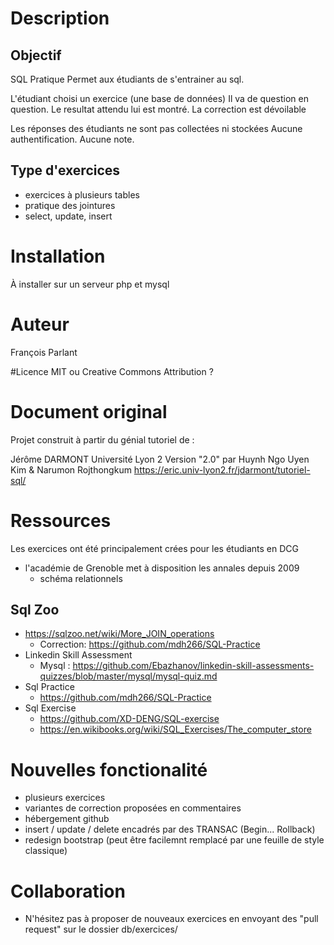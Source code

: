 # Description

## Objectif
SQL Pratique
Permet aux étudiants de s'entrainer au sql.

L'étudiant choisi un exercice (une base de données)
Il va de question en question.
Le resultat attendu lui est montré.
La correction est dévoilable


Les réponses des étudiants ne sont pas collectées ni stockées
Aucune authentification.
Aucune note.


## Type d'exercices
* exercices à plusieurs tables
* pratique des jointures
* select, update, insert


# Installation
À installer sur un serveur php et mysql


# Auteur
François Parlant

#Licence
MIT ou Creative Commons Attribution ?

# Document original
Projet construit à partir du génial tutoriel de :

Jérôme DARMONT Université Lyon 2
Version "2.0" par Huynh Ngo Uyen Kim &amp; Narumon Rojthongkum 
https://eric.univ-lyon2.fr/jdarmont/tutoriel-sql/

# Ressources
Les exercices ont été principalement crées pour les étudiants en DCG
* l'académie de Grenoble met à disposition les annales depuis 2009 
  * schéma relationnels
  
## Sql Zoo
* https://sqlzoo.net/wiki/More_JOIN_operations
  * Correction: https://github.com/mdh266/SQL-Practice
* Linkedin Skill Assessment
  * Mysql : https://github.com/Ebazhanov/linkedin-skill-assessments-quizzes/blob/master/mysql/mysql-quiz.md
* Sql Practice
  * https://github.com/mdh266/SQL-Practice
* Sql Exercise
  * https://github.com/XD-DENG/SQL-exercise
  * https://en.wikibooks.org/wiki/SQL_Exercises/The_computer_store



# Nouvelles fonctionalité
* plusieurs exercices
* variantes de correction proposées en commentaires
* hébergement github
* insert / update / delete encadrés par des TRANSAC (Begin... Rollback)
* redesign bootstrap (peut être facilemnt remplacé par une feuille de style classique)


# Collaboration
* N'hésitez pas à proposer de nouveaux exercices en envoyant des "pull request" sur le dossier db/exercices/





